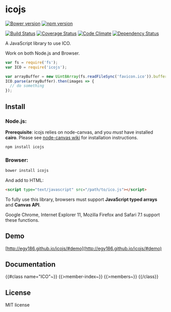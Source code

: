 # icojs

[![Bower version](https://img.shields.io/bower/v/icojs.svg)](https://github.com/egy186/icojs)
[![npm version](https://img.shields.io/npm/v/icojs.svg)](https://www.npmjs.com/package/icojs)

[![Build Status](https://img.shields.io/travis/egy186/icojs.svg)](https://travis-ci.org/egy186/icojs)
[![Coverage Status](https://img.shields.io/coveralls/egy186/icojs.svg)](https://coveralls.io/r/egy186/icojs)
[![Code Climate](https://img.shields.io/codeclimate/github/egy186/icojs.svg)](https://codeclimate.com/github/egy186/icojs)
[![Dependency Status](https://img.shields.io/david/egy186/icojs.svg)](https://david-dm.org/egy186/icojs)

A JavaScript library to use ICO.

Work on both Node.js and Browser.

```js
var fs = require('fs');
var ICO = require('icojs');

var arrayBuffer = new Uint8Array(fs.readFileSync('favicon.ico')).buffer;
ICO.parse(arrayBuffer).then(images => {
  // do something
});
```

## Install

### Node.js:

__Prerequisite__: icojs relies on node-canvas, and you _must_ have installed __cairo__. Please see [node-canvas wiki](https://github.com/Automattic/node-canvas/wiki/_pages) for installation instructions.

```sh
npm install icojs
```

### Browser:

```sh
bower install icojs
```

And add to HTML:

```html
<script type="text/javascript" src="/path/to/ico.js"></script>
```

To fully use this library, browsers must support **JavaScript typed arrays** and **Canvas API**.

Google Chrome, Internet Explorer 11, Mozilla Firefox and Safari 7.1 support these functions.

## Demo

[http://egy186.github.io/icojs/#demo](http://egy186.github.io/icojs/#demo)

<a name="ICO"></a>
## Documentation
{{#class name="ICO"~}}
{{>member-index~}}
{{>members~}}
{{/class}}

## License

MIT license
